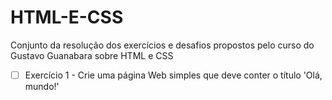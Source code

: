 # HTML-E-CSS
Conjunto da resolução dos exercícios e desafios propostos pelo curso do Gustavo Guanabara sobre HTML e CSS

- [ ] Exercício 1 - Crie uma página Web simples que deve conter o título 'Olá, mundo!'
